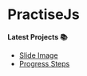 # PractiseJs

**Latest Projects 📚**

- [Slide Image](https://slide-image-4830d.web.app/)
- [Progress Steps](https://animation-progress-steps.web.app/)
